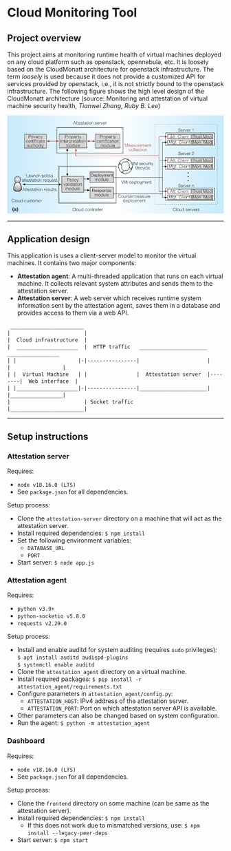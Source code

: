 # Cloud Monitoring Tool

## Project overview

This project aims at monitoring runtime health of virtual machines deployed on
any cloud platform such as openstack, opennebula, etc. It is loosely based on
the CloudMonatt architecture for openstack infrastructure. The term _loosely_
is used because it does not provide a customized API for services provided by
openstack, i.e., it is not strictly bound to the openstack infrastructure. The
following figure shows the high level design of the CloudMonatt architecture
(source: Monitoring and attestation of virtual machine security health,
_Tianwei Zhang_, _Ruby B. Lee_)

<img alt="CloudMonatt architecture" src="./images/cloud-monatt.png" width="800">

---

## Application design

This application is uses a client-server model to monitor the virtual machines.
It contains two major components:

- **Attestation agent**: A multi-threaded application that runs on each virtual machine.
  It collects relevant system attributes and sends them to the attestation server.
- **Attestation server**: A web server which receives runtime system information sent
  by the attestation agent, saves them in a database and provides access to them via a
  web API.

```
 ________________________
|                        |
|  Cloud infrastructure  |
|  ____________________  |  HTTP traffic   ______________________          _________________
| |                    |-|----------------|                      |        |                 |
| |  Virtual Machine   | |                |  Attestation server  |--------|  Web interface  |
| |____________________|-|----------------|______________________|        |_________________|
|                        | Socket traffic
|________________________|
```

---

## Setup instructions

### Attestation server

Requires:

- `node v18.16.0 (LTS)`
- See `package.json` for all dependencies.

Setup process:

- Clone the `attestation-server` directory on a machine that will act as
  the attestation server.
- Install required dependencies:
  `$ npm install`
- Set the following environment variables:
  - `DATABASE_URL`
  - `PORT`
- Start server: `$ node app.js`

### Attestation agent

Requires:

- `python v3.9+`
- `python-socketio v5.8.0`
- `requests v2.29.0`

Setup process:

- Install and enable auditd for system auditing (requires `sudo` privileges):  
  `$ apt install auditd audispd-plugins`  
  `$ systemctl enable auditd`
- Clone the `attestation_agent` directory on a virtual machine.
- Install required packages:
  `$ pip install -r attestation_agent/requirements.txt`
- Configure parameters in `attestation_agent/config.py`:
  - `ATTESTATION_HOST`: IPv4 address of the attestation server.
  - `ATTESTATION_PORT`: Port on which attestation server API is available.
- Other parameters can also be changed based on system configuration.
- Run the agent: `$ python -m attestation_agent`

### Dashboard

Requires:

- `node v18.16.0 (LTS)`
- See `package.json` for all dependencies.

Setup process:

- Clone the `frontend` directory on some machine (can be same as the attestation server).
- Install required dependencies:
  `$ npm install`
  - If this does not work due to mismatched versions, use: `$ npm install --legacy-peer-deps`
- Start server: `$ npm start`
